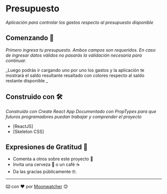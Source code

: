 # Presupuesto 

_Aplicación para controlar los gastos respecto al presupuesto disponible_

## Comenzando 🚀

_Primero ingresa tu presupuesto. Ambos campos son requeridos. En caso de ingresar datos válidos no pasarás la validación necesaria para continuar._

_Luego podrás ir cargando uno por uno los gastos y la aplicación te mostrará el saldo resultante resaltado con colores respecto al saldo restante disponible _


## Construido con 🛠️

_Construído con Create React App_
_Documentado con PropTypes para que futuros programadores puedan trabajar y comprender el proyecto_

* [ReactJS]
* [Skeleton CSS]


## Expresiones de Gratitud 🎁

* Comenta a otros sobre este proyecto 📢
* Invita una cerveza 🍺 o un café ☕
* Da las gracias públicamente 🤓.




---
⌨️ con ❤️ por [Moonwatcher](https://github.com/devZeppelin) 😊
